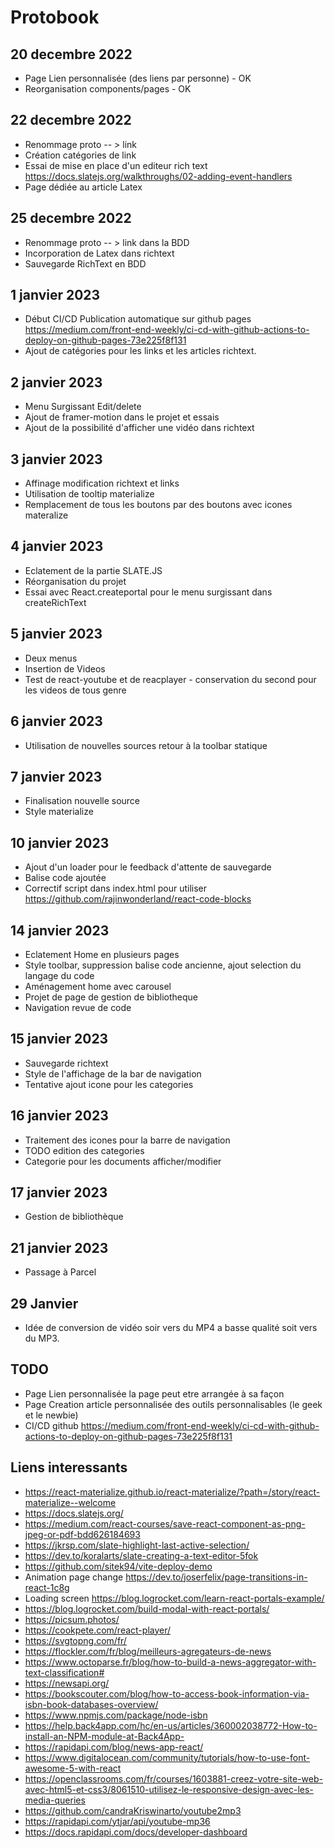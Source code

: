 # Protobook

## 20 decembre 2022 

- Page Lien personnalisée (des liens par personne) - OK
- Reorganisation components/pages - OK

## 22 decembre 2022 

- Renommage proto -- > link 
- Création catégories de link
- Essai de mise en place d'un editeur rich text https://docs.slatejs.org/walkthroughs/02-adding-event-handlers
- Page dédiée au article Latex

## 25 decembre 2022 

- Renommage proto -- > link  dans la BDD 
- Incorporation de Latex dans richtext
- Sauvegarde RichText en BDD

## 1 janvier 2023

- Début CI/CD Publication automatique sur github pages https://medium.com/front-end-weekly/ci-cd-with-github-actions-to-deploy-on-github-pages-73e225f8f131
- Ajout de catégories pour les links et les articles richtext.

## 2 janvier 2023

- Menu Surgissant Edit/delete
- Ajout de framer-motion dans le projet et essais
- Ajout de la possibilité d'afficher une vidéo dans richtext

## 3 janvier 2023

- Affinage modification richtext et links
- Utilisation de tooltip materialize
- Remplacement de tous les boutons par des boutons avec icones materalize

## 4 janvier 2023

 - Eclatement de la partie SLATE.JS
 - Réorganisation du projet
 - Essai avec React.createportal pour le menu surgissant dans createRichText

## 5 janvier 2023

 - Deux menus
 - Insertion de Videos
 - Test de react-youtube et de reacplayer - conservation du second pour les videos de tous genre

## 6 janvier 2023

 - Utilisation de nouvelles sources retour à la toolbar statique

## 7 janvier 2023

 - Finalisation nouvelle source
 - Style materialize 

## 10 janvier 2023

 - Ajout d'un loader pour le feedback d'attente de sauvegarde
 - Balise code ajoutée
 - Correctif script dans index.html pour utiliser https://github.com/rajinwonderland/react-code-blocks

## 14 janvier 2023

- Eclatement Home en plusieurs pages
- Style toolbar, suppression balise code ancienne, ajout selection du langage du code
- Aménagement home avec carousel
- Projet de page de gestion de bibliotheque
- Navigation revue de code

## 15 janvier 2023

- Sauvegarde richtext
- Style de l'affichage de la bar de navigation
- Tentative ajout icone pour les categories

## 16 janvier 2023

- Traitement des icones pour la barre de navigation
- TODO edition des categories
- Categorie pour les documents afficher/modifier 

## 17 janvier 2023

- Gestion de bibliothèque

## 21 janvier 2023

- Passage à Parcel 

## 29 Janvier

- Idée de conversion de vidéo soir vers du MP4 a basse qualité soit vers du MP3.

## TODO

- Page Lien personnalisée la page peut etre arrangée à sa façon
- Page Creation article personnalisée des outils personnalisables (le geek et le newbie)
- CI/CD github https://medium.com/front-end-weekly/ci-cd-with-github-actions-to-deploy-on-github-pages-73e225f8f131

## Liens interessants

- https://react-materialize.github.io/react-materialize/?path=/story/react-materialize--welcome
- https://docs.slatejs.org/
- https://medium.com/react-courses/save-react-component-as-png-jpeg-or-pdf-bdd626184693
- https://jkrsp.com/slate-highlight-last-active-selection/
- https://dev.to/koralarts/slate-creating-a-text-editor-5fok
- https://github.com/sitek94/vite-deploy-demo
- Animation page change https://dev.to/joserfelix/page-transitions-in-react-1c8g
- Loading screen https://blog.logrocket.com/learn-react-portals-example/
- https://blog.logrocket.com/build-modal-with-react-portals/
- https://picsum.photos/
- https://cookpete.com/react-player/
- https://svgtopng.com/fr/
- https://flockler.com/fr/blog/meilleurs-agregateurs-de-news
- https://www.octoparse.fr/blog/how-to-build-a-news-aggregator-with-text-classification#
- https://newsapi.org/
- https://bookscouter.com/blog/how-to-access-book-information-via-isbn-book-databases-overview/
- https://www.npmjs.com/package/node-isbn
- https://help.back4app.com/hc/en-us/articles/360002038772-How-to-install-an-NPM-module-at-Back4App-
- https://rapidapi.com/blog/news-app-react/
- https://www.digitalocean.com/community/tutorials/how-to-use-font-awesome-5-with-react
- https://openclassrooms.com/fr/courses/1603881-creez-votre-site-web-avec-html5-et-css3/8061510-utilisez-le-responsive-design-avec-les-media-queries
- https://github.com/candraKriswinarto/youtube2mp3
- https://rapidapi.com/ytjar/api/youtube-mp36
- https://docs.rapidapi.com/docs/developer-dashboard